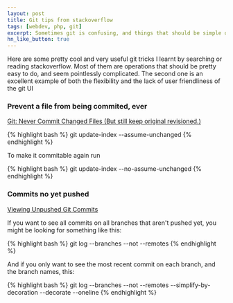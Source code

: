 ```yaml
---
layout: post
title: Git tips from stackoverflow
tags: [webdev, php, git]
excerpt: Sometimes git is confusing, and things that should be simple quickly look like magic incantations. Here are two such cases
hn_like_button: true
---
```


Here are some pretty cool and very useful git tricks I learnt  by searching or reading stackoverflow.
Most of them are operations that should be pretty easy to do, and seem pointlessly complicated. The second one is an excellent example of both the flexibility and the lack of user friendliness of the git UI

### Prevent a file from being commited, ever

[Git: Never Commit Changed Files (But still keep original revisioned.)](http://stackoverflow.com/a/8485503/210824)

{% highlight bash %}
    git update-index --assume-unchanged <file>
{% endhighlight %}

To make it commitable again run

{% highlight bash %}
    git update-index --no-assume-unchanged <file>
{% endhighlight %}

### Commits no yet pushed

[Viewing Unpushed Git Commits](http://stackoverflow.com/a/3338774/210824)

If you want to see all commits on all branches that aren't pushed yet, you might be looking for something like this:

{% highlight bash %}
    git log --branches --not --remotes
{% endhighlight %}

And if you only want to see the most recent commit on each branch, and the branch names, this:

{% highlight bash %}
    git log --branches --not --remotes --simplify-by-decoration --decorate --oneline
{% endhighlight %}